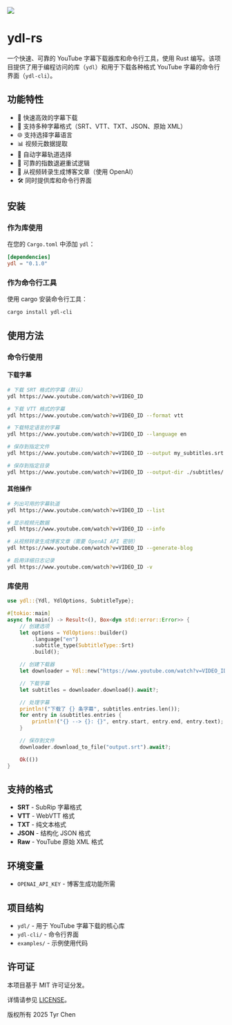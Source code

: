 ![](https://github.com/tyrchen/ydl-rs/workflows/build/badge.svg)

# ydl-rs

一个快速、可靠的 YouTube 字幕下载器库和命令行工具，使用 Rust 编写。该项目提供了用于编程访问的库（`ydl`）和用于下载各种格式 YouTube 字幕的命令行界面（`ydl-cli`）。

## 功能特性

- 🚀 快速高效的字幕下载
- 📝 支持多种字幕格式（SRT、VTT、TXT、JSON、原始 XML）
- 🌐 支持选择字幕语言
- 📊 视频元数据提取
- 🎯 自动字幕轨道选择
- 🔄 可靠的指数退避重试逻辑
- 📖 从视频转录生成博客文章（使用 OpenAI）
- 🛠️ 同时提供库和命令行界面

## 安装

### 作为库使用

在您的 `Cargo.toml` 中添加 `ydl`：

```toml
[dependencies]
ydl = "0.1.0"
```

### 作为命令行工具

使用 cargo 安装命令行工具：

```bash
cargo install ydl-cli
```

## 使用方法

### 命令行使用

#### 下载字幕

```bash
# 下载 SRT 格式的字幕（默认）
ydl https://www.youtube.com/watch?v=VIDEO_ID

# 下载 VTT 格式的字幕
ydl https://www.youtube.com/watch?v=VIDEO_ID --format vtt

# 下载特定语言的字幕
ydl https://www.youtube.com/watch?v=VIDEO_ID --language en

# 保存到指定文件
ydl https://www.youtube.com/watch?v=VIDEO_ID --output my_subtitles.srt

# 保存到指定目录
ydl https://www.youtube.com/watch?v=VIDEO_ID --output-dir ./subtitles/
```

#### 其他操作

```bash
# 列出可用的字幕轨道
ydl https://www.youtube.com/watch?v=VIDEO_ID --list

# 显示视频元数据
ydl https://www.youtube.com/watch?v=VIDEO_ID --info

# 从视频转录生成博客文章（需要 OpenAI API 密钥）
ydl https://www.youtube.com/watch?v=VIDEO_ID --generate-blog

# 启用详细日志记录
ydl https://www.youtube.com/watch?v=VIDEO_ID -v
```

### 库使用

```rust
use ydl::{Ydl, YdlOptions, SubtitleType};

#[tokio::main]
async fn main() -> Result<(), Box<dyn std::error::Error>> {
    // 创建选项
    let options = YdlOptions::builder()
        .language("en")
        .subtitle_type(SubtitleType::Srt)
        .build();

    // 创建下载器
    let downloader = Ydl::new("https://www.youtube.com/watch?v=VIDEO_ID", options)?;

    // 下载字幕
    let subtitles = downloader.download().await?;

    // 处理字幕
    println!("下载了 {} 条字幕", subtitles.entries.len());
    for entry in &subtitles.entries {
        println!("{} --> {}: {}", entry.start, entry.end, entry.text);
    }

    // 保存到文件
    downloader.download_to_file("output.srt").await?;

    Ok(())
}
```

## 支持的格式

- **SRT** - SubRip 字幕格式
- **VTT** - WebVTT 格式
- **TXT** - 纯文本格式
- **JSON** - 结构化 JSON 格式
- **Raw** - YouTube 原始 XML 格式

## 环境变量

- `OPENAI_API_KEY` - 博客生成功能所需

## 项目结构

- `ydl/` - 用于 YouTube 字幕下载的核心库
- `ydl-cli/` - 命令行界面
- `examples/` - 示例使用代码

## 许可证

本项目基于 MIT 许可证分发。

详情请参见 [LICENSE](LICENSE.md)。

版权所有 2025 Tyr Chen
